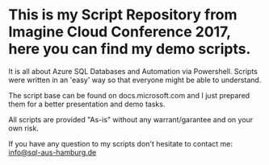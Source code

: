 # This is my Script Repository from Imagine Cloud Conference 2017, here you can find my demo scripts.

It is all about Azure SQL Databases and Automation via Powershell.
Scripts were written in an 'easy' way so that everyone might be able to understand.

The script base can be found on docs.microsoft.com and I just prepared them for a better presentation and demo tasks.

All scripts are provided "As-is" without any warrant/garantee and on your own risk.

If you have any question to my scripts don't hesitate to contact me: info@sql-aus-hamburg.de
